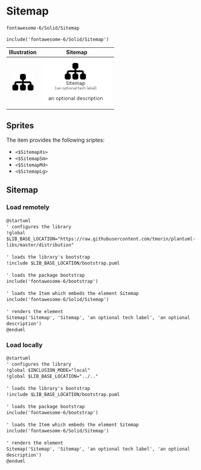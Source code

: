 # Sitemap


```text
fontawesome-6/Solid/Sitemap
```

```text
include('fontawesome-6/Solid/Sitemap')
```



| Illustration | Sitemap |
| :---: | :---: |
| ![illustration for Illustration](../../fontawesome-6/Solid/Sitemap.png) | ![illustration for Sitemap](../../fontawesome-6/Solid/Sitemap.Local.png) |



## Sprites
The item provides the following sriptes:

- `<$SitemapXs>`
- `<$SitemapSm>`
- `<$SitemapMd>`
- `<$SitemapLg>`





## Sitemap

### Load remotely
```plantuml
@startuml
' configures the library
!global $LIB_BASE_LOCATION="https://raw.githubusercontent.com/tmorin/plantuml-libs/master/distribution"

' loads the library's bootstrap
!include $LIB_BASE_LOCATION/bootstrap.puml

' loads the package bootstrap
include('fontawesome-6/bootstrap')

' loads the Item which embeds the element Sitemap
include('fontawesome-6/Solid/Sitemap')

' renders the element
Sitemap('Sitemap', 'Sitemap', 'an optional tech label', 'an optional description')
@enduml
```

### Load locally
```plantuml
@startuml
' configures the library
!global $INCLUSION_MODE="local"
!global $LIB_BASE_LOCATION="../.."

' loads the library's bootstrap
!include $LIB_BASE_LOCATION/bootstrap.puml

' loads the package bootstrap
include('fontawesome-6/bootstrap')

' loads the Item which embeds the element Sitemap
include('fontawesome-6/Solid/Sitemap')

' renders the element
Sitemap('Sitemap', 'Sitemap', 'an optional tech label', 'an optional description')
@enduml
```

